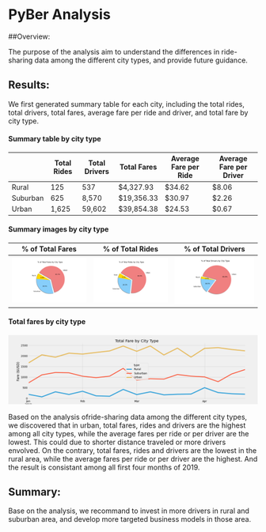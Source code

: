 # PyBer Analysis


##Overview:

The purpose of the analysis aim to understand the differences in ride-sharing data among the different city types, and provide future guidance.

## Results:

We first generated summary table for each city, including the total rides, total drivers, total fares, average fare per ride and driver, and total fare by city type. 

#### Summary table by city type
||Total Rides|Total Drivers|Total Fares|Average Fare per Ride|Average Fare per Driver|
| ------------- | ------------- | ------------- |------------- | ------------- |------------- |
|Rural|125|537|$4,327.93|$34.62|$8.06|
|Suburban	|625|8,570|$19,356.33|$30.97|$2.26
|Urban|1,625|	59,602	|$39,854.38|$24.53|$0.67|


#### Summary images by city type
| % of Total Fares | % of Total Rides |% of Total Drivers |
| ------------- | ------------- | ------------- |
| ![This is an image](https://github.com/swang202/PyBer_Analysis/blob/main/analysis/Fig5.png?raw=true) |![This is an image](https://github.com/swang202/PyBer_Analysis/blob/main/analysis/Fig6.png?raw=true) |![This is an image](https://github.com/swang202/PyBer_Analysis/blob/main/analysis/Fig7.png?raw=true)

#### Total fares by city type

![This is an image](https://github.com/swang202/PyBer_Analysis/blob/main/analysis/Pyber_fare_summary.png?raw=true)

Based on the analysis ofride-sharing data among the different city types, we discovered that in urban, total fares, rides and drivers are the highest among all city types, while the average fares per ride or per driver are the lowest. This could due to shorter distance traveled or more drivers envolved. On the contrary, total fares, rides and drivers are the lowest in the rural area, while the average fares per ride or per driver are the highest. And the result is consistant among all first four months of 2019.

## Summary:

Base on the analysis, we recommand to invest in more drivers in rural and suburban area, and develop more targeted business models in those area.
